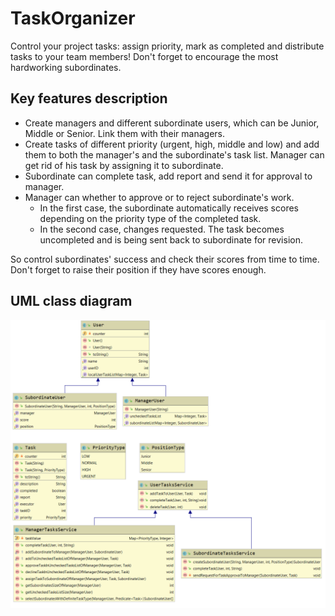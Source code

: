 # TaskOrganizer
Control your project tasks: assign priority, mark as completed and distribute tasks to your team members! Don't forget to encourage the most hardworking subordinates.

## Key features description
* Create managers and different subordinate users, which can be Junior, Middle or Senior. Link them with their managers.
* Create tasks of different priority (urgent, high, middle and low) and add them to both the manager's and the subordinate's task list. Manager can get rid of his task by assigning it to subordinate.
* Subordinate can complete task, add report and send it for approval to manager.
* Manager can whether to approve or to reject subordinate's work.
    * In the first case, the subordinate automatically receives scores depending on the priority type of the completed task.
    * In the second case, changes requested. The task becomes uncompleted and is being sent back to subordinate for revision.

So control subordinates' success and check their scores from time to time. Don't forget to raise their position if they have scores enough.

## UML class diagram
![Draft illustration of class hierarchy](https://raw.githubusercontent.com/fedotov99/TaskOrganizer/develop/class_hierarchy.png)
